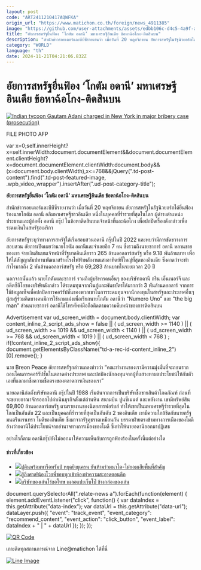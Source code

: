 ```yaml
---
layout: post
code: "ART2411210417AQWFKA"
origin_url: "https://www.matichon.co.th/foreign/news_4911385"
image: "https://github.com/user-attachments/assets/edbb106c-d4c5-4a9f-a71c-5b81c3c94582"
title: "อัยการสหรัฐยื่นฟ้อง ‘โกตัม อดานี’ มหาเศรษฐีอินเดีย ข้อหาฉ้อโกง-ติดสินบน"
description: "สำนักข่าวรอยเตอร์และบีบีซีรายงานว่า เมื่อวันที่ 20 พฤศจิกายน อัยการสหรัฐในรัฐนิวยอร์กได้ยื่นฟ้องร้องนายโกตัม อดานี อภิมหาเศรษฐีชาวอินเดีย หนึ่งในบุคคลที่ร่ำรวยที่สุดในโลก ผู้ดำรงตำแหน่งประธานและผู้ก่อตั้ง อดานี กรุ๊ป ในข้อหาติดสินบนเจ้าหน้าที่และฉ้อโกง เพื่อปกปิดเรื่องดังกล่าวเพื่อระดมเงินในสหรัฐอเมริกา"
category: "WORLD"
language: "th"
date: 2024-11-21T04:21:06.832Z
---
```


# อัยการสหรัฐยื่นฟ้อง ‘โกตัม อดานี’ มหาเศรษฐีอินเดีย ข้อหาฉ้อโกง-ติดสินบน

[![](https://www.matichon.co.th/wp-content/uploads/2024/11/AFP__20241120__36MU3LP__v1__HighRes__IndianTycoonGautamAdaniChargedInNewYorkInMajorB-728.jpg "Indian tycoon Gautam Adani charged in New York in major bribery case (prosecution)")](https://www.matichon.co.th/wp-content/uploads/2024/11/AFP__20241120__36MU3LP__v1__HighRes__IndianTycoonGautamAdaniChargedInNewYorkInMajorB-728.jpg)

FILE PHOTO AFP

var x=0;self.innerHeight?x=self.innerWidth:document.documentElement&&document.documentElement.clientHeight?x=document.documentElement.clientWidth:document.body&&(x=document.body.clientWidth),x<=768&&jQuery(".td-post-content").find(".td-post-featured-image, .wpb\_video\_wrapper").insertAfter(".ud-post-category-title");

**อัยการสหรัฐยื่นฟ้อง ‘โกตัม อดานี’ มหาเศรษฐีอินเดีย ข้อหาฉ้อโกง-ติดสินบน**

สำนักข่าวรอยเตอร์และบีบีซีรายงานว่า เมื่อวันที่ 20 พฤศจิกายน อัยการสหรัฐในรัฐนิวยอร์กได้ยื่นฟ้องร้องนายโกตัม อดานี อภิมหาเศรษฐีชาวอินเดีย หนึ่งในบุคคลที่ร่ำรวยที่สุดในโลก ผู้ดำรงตำแหน่งประธานและผู้ก่อตั้ง อดานี กรุ๊ป ในข้อหาติดสินบนเจ้าหน้าที่และฉ้อโกง เพื่อปกปิดเรื่องดังกล่าวเพื่อระดมเงินในสหรัฐอเมริกา

อัยการสหรัฐระบุว่าทางการสหรัฐได้เริ่มสอบสวนอดานี กรุ๊ปในปี 2022 และพบว่ามีการขัดขวางการสอบสวน อัยการเปิดเผยว่านายโกตัม อดานีและจำเลยอีก 7 คน ซึ่งรวมถึงนายซาการ์ อดานี หลานชายของเขา จ่ายเงินสินบนเจ้าหน้าที่รัฐบาลอินเดียราว 265 ล้านดอลลาร์สหรัฐ หรือ 9.18 พันล้านบาท เพื่อให้ได้สัญญาสัมปทานพัฒนาสร้างโรงไฟฟ้าพลังงานแสงอาทิตย์ที่ใหญ่ที่สุดของอินเดีย ซึ่งคาดว่าจะทำกำไรมากถึง 2 พันล้านดอลลาร์สหรัฐ หรือ 69,283 ล้านบาทในระยะเวลา 20 ปี

นอกจากนั้นแล้ว นายโกตัมและซาการ์ รวมถึงผู้บริหารคนอื่นๆ ของบริษัทอดานี กรีน เอ็นเนอร์จี และอดีตซีอีโอของบริษัทดังกล่าว ได้ระดมทุนจากเงินกู้และพันธบัตรได้มากกว่า 3 พันล้านดอลลาร์ จากการใช้ข้อมูลเท็จเพื่อปกปิดการคอร์รัปชั่นของพวกเขาในการระดมทุนจากนักลงทุนในสหรัฐและประเทศอื่นๆ ผู้สมรู้ร่วมคิดบางคนมีการใช้นามแฝงเพื่อเรียกนายโกตัม อดานีว่า “Numero Uno” และ “the big man” ส่วนนายซาการ์ อดานีใช้โทรศัพท์มือถือติดตามความคืบหน้าของการติดสินบน

Advertisement var ud\_screen\_width = document.body.clientWidth; var content\_inline\_2\_script\_ads\_show = false || ( ud\_screen\_width >= 1140 ) || ( ud\_screen\_width >= 1019 && ud\_screen\_width < 1140 ) || ( ud\_screen\_width >= 768 && ud\_screen\_width < 1019 ) || ( ud\_screen\_width < 768 ) ; if(!content\_inline\_2\_script\_ads\_show){ document.getElementsByClassName("td-a-rec-id-content\_inline\_2")\[0\].remove(); }

นาย Breon Peace อัยการสหรัฐกล่าวแถลงข่าวว่า “คณะทำงานของเรามีความมุ่งมั่นที่จะถอนรากถอนโคนการคอร์รัปชั่นในตลาดต่างประเทศ และปกป้องนักลงทุนจากผู้ที่แสวงหาผลประโยชน์ให้กับตัวเองที่แลกมาซึ่งความซื่อตรงของตลาดการเงินของเรา”

นายอดานีก่อตั้งบริษัทอดานี กรุ๊ปในปี 1988 เริ่มต้นจากการเป็นบริษัทซื้อขายสินค้าโภคภัณฑ์ ก่อนที่จะขยายอาณาจักรออกไปดำเนินธุรกิจตั้งแต่ถ่านหิน สนามบิน ปูนซีเมนต์ และพลังงาน เขามีทรัพย์สิน 69,800 ล้านดอลลาร์สหรัฐ ตามรายงานของนิตยสารฟอร์บส์ ทำให้เขาเป็นมหาเศรษฐีร่ำรวยที่สุดในโลกเป็นอันดับ 22 และเป็นบุคคลที่ร่ำรวยที่สุดเป็นอันดับ 2 ของอินเดีย เขามีความใกล้ชิดกับนายกรัฐมนตรีนเรนทรา โมดีของอินเดีย ซึ่งมาจากรัฐคุชราตเหมือนกัน บรรดาฝ่ายตรงข้ามทางการเมืองของโมดีอ้างว่าอดานีได้ประโยชน์จากอำนาจทางการเมืองของโมดี ซึ่งทำให้นายอดานีออกมาปฏิเสธ

อย่างไรก็ตาม อดานีกรุ๊ปยังไม่ออกมาให้ความเห็นกับการถูกฟ้องร้องในครั้งนี้แต่อย่างใด

#### ข่าวที่เกี่ยวข้อง

*   [![](https://www.matichon.co.th/wp-content/uploads/2024/11/728-270.jpg)ปูตินพร้อมหารือทรัมป์ หยุดยิงยูเครน ยันห้ามร่วมนาโต-ไม่ยอมเสียพื้นที่สำคัญ](https://www.matichon.co.th/foreign/news_4911281)
*   [![](https://www.matichon.co.th/wp-content/uploads/2024/11/Screenshot-2024-11-19-161932.png)สู้ถึงศาล!น้องโวยพี่ชอบบุกเข้าห้องทำความสะอาดตอนดึก](https://www.matichon.co.th/foreign/news_4906930)
*   [![](https://www.matichon.co.th/wp-content/uploads/2024/11/เกร็ดต่างแดน-728-1.jpg)บริษัทของเล่นโร่ขอโทษ เผลอแปะเว็บโป๊ ข้างกล่องของเล่น](https://www.matichon.co.th/foreign/odd/news_4910300)

document.querySelectorAll(".relate-news a").forEach(function(element) { element.addEventListener("click", function() { var dataIndex = this.getAttribute("data-index"); var dataUrl = this.getAttribute("data-url"); dataLayer.push({ "event": "track\_event", "event\_category": "recommend\_content", "event\_action": "click\_button", "event\_label": dataIndex + " | " + dataUrl }); }); });

[![QR Code](https://www.matichon.co.th/wp-content/uploads/2023/07/wob1371z.jpg)](https://lin.ee/ht0nDxX)

เกาะติดทุกสถานการณ์จาก Line@matichon ได้ที่นี่

[![Line Image](https://www.matichon.co.th/wp-content/uploads/2023/07/th.png)](https://lin.ee/ht0nDxX)